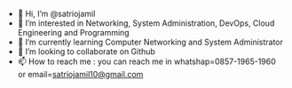 - 👋 Hi, I’m @satriojamil
- 👀 I’m interested in Networking, System Administration, DevOps, Cloud Engineering and Programming
- 🌱 I’m currently learning Computer Networking and System Administrator
- 💞️ I’m looking to collaborate on Github
- 📫 How to reach me : you can reach me in whatshap=0857-1965-1960 or email=satriojamil10@gmail.com

<!---
satriojamil/satriojamil is a ✨ special ✨ repository because its `README.md` (this file) appears on your GitHub profile.
You can click the Preview link to take a look at your changes.
--->

